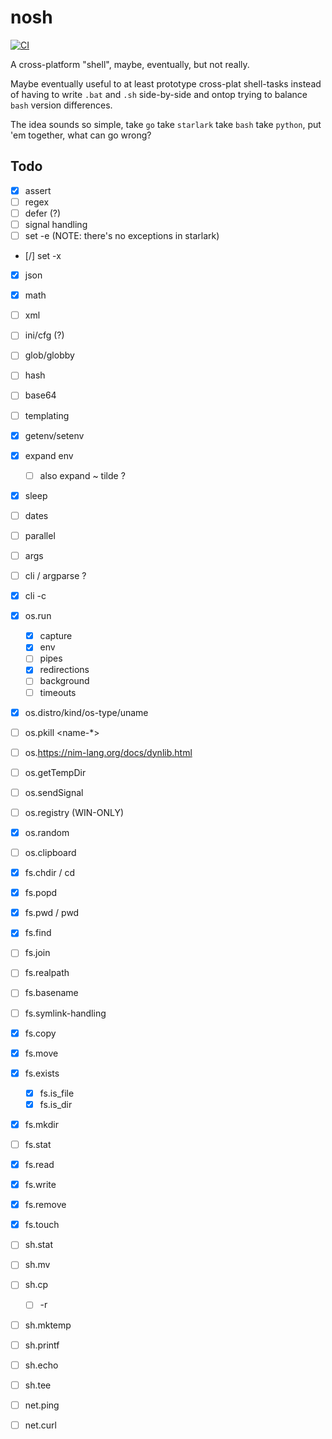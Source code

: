 # nosh

[![CI](https://github.com/Rafflesiaceae/nosh/actions/workflows/main.yml/badge.svg)](https://github.com/Rafflesiaceae/nosh/actions/workflows/main.yml)

A cross-platform "shell", maybe, eventually, but not really.

Maybe eventually useful to at least prototype cross-plat shell-tasks instead of
having to write `.bat` and `.sh` side-by-side and ontop trying to balance `bash`
version differences.

The idea sounds so simple, take `go` take `starlark` take `bash` take `python`,
put 'em together, what can go wrong?

## Todo
- [X] assert
- [ ] regex
- [ ] defer (?)
- [ ] signal handling
- [ ] set -e (NOTE: there's no exceptions in starlark)
- [/] set -x
- [X] json
- [X] math
- [ ] xml
- [ ] ini/cfg (?)
- [ ] glob/globby
- [ ] hash
- [ ] base64
- [ ] templating
- [X] getenv/setenv
- [X] expand env
    + [ ] also expand ~ tilde ?
- [X] sleep
- [ ] dates
- [ ] parallel
- [ ] args
- [ ] cli / argparse ?
- [X] cli -c

- [X] os.run
	+ [X] capture
	+ [X] env
	+ [ ] pipes
	+ [X] redirections
	+ [ ] background
	+ [ ] timeouts
- [X] os.distro/kind/os-type/uname
- [ ] os.pkill <pid> <name-*>
- [ ] os.https://nim-lang.org/docs/dynlib.html
- [ ] os.getTempDir
- [ ] os.sendSignal
- [ ] os.registry (WIN-ONLY)
- [X] os.random
- [ ] os.clipboard

- [X] fs.chdir / cd
- [X] fs.popd
- [X] fs.pwd / pwd
- [X] fs.find
- [ ] fs.join
- [ ] fs.realpath
- [ ] fs.basename
- [ ] fs.symlink-handling
- [X] fs.copy
- [X] fs.move
- [X] fs.exists
	+ [X] fs.is_file
	+ [X] fs.is_dir
- [X] fs.mkdir
- [ ] fs.stat
- [X] fs.read
- [X] fs.write
- [X] fs.remove
- [X] fs.touch

- [ ] sh.stat
- [ ] sh.mv
- [ ] sh.cp
	+ [ ] -r
- [ ] sh.mktemp
- [ ] sh.printf
- [ ] sh.echo
- [ ] sh.tee

- [ ] net.ping
- [ ] net.curl
